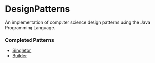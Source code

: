 # DesignPatterns
An implementation of computer science design patterns using the Java Programming Language.

### Completed Patterns
* <a href="#link">Singleton</a>
* <a href="#link">Builder</a>